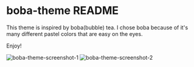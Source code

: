 # boba-theme README

This theme is inspired by boba(bubble) tea. I chose boba because of it's many different
pastel colors that are easy on the eyes. 


Enjoy!

![boba-theme-screenshot-1](https://user-images.githubusercontent.com/90207985/204116190-70d519e3-6a5e-4784-9f58-0a0a612c1e38.png)
![boba-theme-screenshot-2](https://user-images.githubusercontent.com/90207985/204116191-88fb7beb-1b71-4237-814f-c522616b518d.png)
